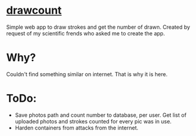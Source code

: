
# [drawcount](https://artzhk.github.io/drawcount/)
Simple web app to draw strokes and get the number of drawn. Created by request of my scientific frends who asked me to create the app.

# Why? 
Couldn't find something similar on internet. That is why it is here.

# ToDo:
- Save photos path and count number to database, per user. Get list of uploaded photos and strokes counted for every pic was in use.
- Harden containers from attacks from the internet.
